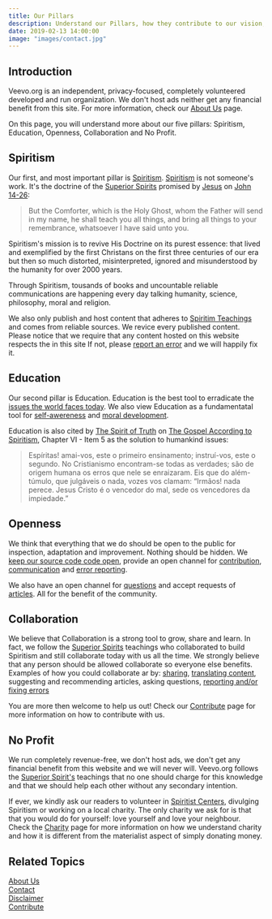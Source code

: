 ```yaml
---
title: Our Pillars
description: Understand our Pillars, how they contribute to our vision, how they orient and prepare us to the future.
date: 2019-02-13 14:00:00
image: "images/contact.jpg"
---
```


## Introduction
Veevo.org is an independent, privacy-focused, completely volunteered developed and run organization. We don't host ads neither get any financial benefit from this site. For more information, check our [About Us](../about-us) page.

On this page, you will understand more about our five pillars: Spiritism, Education, Openness, Collaboration and No Profit.


## Spiritism
Our first, and most important pillar is [Spiritism](/spiritism). [Spiritism](/spiritism) is not someone's work. It's the doctrine of the [Superior Spirits](/about/superior-spirits) promised by [Jesus](/about/jesus) on [John 14-26](/gospel/john/14-26): 

> But the Comforter, which is the Holy Ghost, whom the Father will send in my name, he shall teach you all things, and bring all things to your remembrance, whatsoever I have said unto you.

Spiritism's mission is to revive His Doctrine on its purest essence: that lived and exemplified by the first Christans on the first three centuries of our era but then so much distorted, misinterpreted, ignored and misunderstood by the humanity for over 2000 years.

Through Spiritism, tousands of books and uncountable reliable communications are happening every day talking humanity, science, philosophy, moral and religion.

We also only publish and host content that adheres to [Spiritim Teachings](/spiritism/teachings) and comes from reliable sources. We revice every published content. Please notice that we require that any content hosted on this website respects the in this site If not, please [report an error](/contribute/report-error) and we will happily fix it.

## Education
Our second pillar is Education. Education is the best tool to erradicate the [issues the world faces today](/vices). We also view Education as a fundamentatal tool for [self-awereness](/about/self-awereness) and [moral development](/divine-laws).

Education is also cited by [The Spirit of Truth](/about/spirit-of-truth) on [The Gospel According to Spiritism](/books/gospel-according-spiritism/5-5), Chapter VI - Item 5 as the solution to humankind issues:

> Espíritas! amai-vos, este o primeiro ensinamento; instruí-vos, este o segundo. No Cristianismo encontram-se todas as verdades; são de origem humana os erros que nele se enraizaram. Eis que do além-túmulo, que julgáveis o nada, vozes vos clamam: “Irmãos! nada perece. Jesus Cristo é o vencedor do mal, sede os vencedores da impiedade.”

## Openness
We think that everything that we do should be open to the public for inspection, adaptation and improvement. Nothing should be hidden. We [keep our source code code open](https://github.com/veevo), provide an open channel for [contribution](/contribute), [communication](/help/contact-us) and [error reporting](/contribute/report-error).

We also have an open channel for [questions](/help/contact-us) and accept requests of [articles](/articles). All for the benefit of the community.

## Collaboration
We believe that Collaboration is a strong tool to grow, share and learn. In fact, we follow the [Superior Spirits](/about/superior-spirits) teachings who collaborated to build Spiritism and still collaborate today with us all the time. We strongly believe that any person should be allowed collaborate so everyone else benefits. Examples of how you could collaborate ar by: [sharing](/contribute/share), [translating content](/contribute/translate), suggesting and recommending articles, asking questions, [reporting and/or fixing errors](/contribute/submit-a-fix)

You are more then welcome to help us out! Check our [Contribute](/contribute) page for more information on how to contribute with us.

## No Profit
We run completely revenue-free, we don't host ads, we don't get any financial benefit from this website and we will never will. Veevo.org follows the [Superior Spirit's](/about/superior-spirits) teachings that no one should charge for this knowledge and that we should help each other without any secondary intention.

If ever, we kindly ask our readers to volunteer in [Spiritist Centers](/spiritism/centers), divulging Spiritism or working on a local charity. The only charity we ask for is that that you would do for yourself: love yourself and love your neighbour. Check the [Charity](/virtues/charity) page for more information on how we understand charity and how it is different from the materialist aspect of simply donating money.

## Related Topics
[About Us](/help/about-us)  
[Contact](/help/contact-us)  
[Disclaimer](/help/disclaimer)  
[Contribute](/contribute)  

